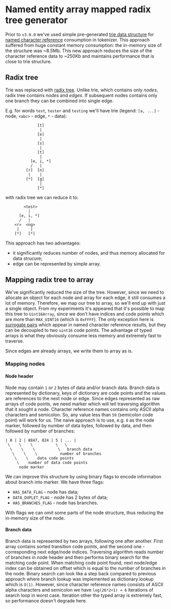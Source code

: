# Named entity array mapped radix tree generator

Prior to `v3.0.0` we've used simple pre-generated [trie data structure](https://en.wikipedia.org/wiki/Trie)
for [named character reference](https://html.spec.whatwg.org/multipage/syntax.html#named-character-references) consumption
in tokenizer. This approach suffered from huge constant memory consumption: the in-memory size of the structure was ~8.5Mb.
This new approach reduces the size of the character reference data to ~250Kb and maintains performance that is close
to trie structure.

## Radix tree
Trie was replaced with [radix tree](https://en.wikipedia.org/wiki/Radix_tree). Unlike trie, which contains
only *nodes*, radix tree contains *nodes* and *edges*. If subsequent nodes contains only one branch they can be combined into single
edge.

E.g. for words `test`, `tester` and `testing` we'll have trie (legend: `[a, ...]` - node, `<abc>` - edge, `*` - data):
```
              [t]
               |
              [e]
               |
              [s]
               |
              [t]
               |
           [e, i, *]
           /   |
         [r]  [n]
          |    |
         [*]  [g]
               |
              [*]
```

with radix tree we can reduce it to:
```
        <test>
          |
      [e, i, *]
      /   |
    <r>  <ng>
     |     |
    [*]   [*]
```

This approach has two advantages:
- it significantly reduces number of nodes, and thus memory allocated for data strucure;
- edge can be represented by simple array.

## Mapping radix tree to array

We've significantly reduced the size of the tree. However, since we need to allocate an object for each node and array for
each edge, it still consumes a lot of memory. Therefore, we map our tree to array, so we'll end up with just a single object.
From my experiments it's appeared that it's possible to map this tree to `Uint16Array`, since we don't have indices and
code points which are more than `MAX_UINT16` (which is `0xFFFF`). The only exception here is [surrogate pairs](https://en.wikipedia.org/wiki/UTF-16#U.2B10000_to_U.2B10FFFF)
which appear in named character reference results, but they can be decoupled to two `uint16` code points. The advantage
of typed arrays is what they obviously consume less memory and extremely fast to traverse.

Since edges are already arrays, we write them to array as is.

### Mapping nodes

#### Node header
Node may contain `1` or `2` bytes of data and/or branch data. Branch data is represented by dictionary, keys of
dictionary are code points and the values are references to the next node or edge. Since edges represented as raw arrays
of code points, we need marker which will tell traversing algorithm that it sought a node. Character reference names contains only
ASCII alpha characters and semicolon. So, any value less than `59` (semicolon code point) will work for us. The naive
approach is to use, e.g. `0` as the node marker, followed by number of data bytes, followed by data, and then followed by number of branches:
```
| 0 | 2 | 8847, 824 | 5 | ... |
 \    \    \          \   \
  \    \    \          \   branch data
   \    \    \          number of branches
    \    \    data code points
     \    number of data code points
      node marker
```

We can improve this structure by using binary flags to encode information about branch into marker. We have three flags:
- `HAS_DATA_FLAG` - node has data;
- `DATA_DUPLET_FLAG` - node has 2 bytes of data;
- `HAS_BRANCHES_FLAG` - node has branches.

With flags we can omit some parts of the node structure, thus reducing the in-memory size of the node.

#### Branch data

Branch data is represented by two arrays, following one after another. First array contains sorted transition code points,
and the second one - corresponding next edge/node indices. Traversing algorithm reads number of branches in node header
and then performs binary search for the matching code point. When matching code point found, next node/edge index can be
obtained on offset which is equal to the number of branches in the node. Binary search can look like a step back compared
to previous approach where branch lookup was implemented as dictionary lookup which is `O(1)`. However, since character
reference names consists of ASCII alpha characters and semicolon we have `log(26*2+1) ≈ 6` iterations of search loop
in worst case. Iteration other the typed array is extremely fast, so performance doesn't degrade here.
